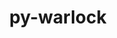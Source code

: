 ---
title: "py-warlock"
layout: cache
categories: [package, develop]
meta: {"compilers": ["gcc@=11.4.0", "gcc@=9.4.0", "oneapi@=2024.2.1"], "num_specs": 20, "num_specs_by_stack": {"e4s": 5, "e4s-neoverse-v2": 6, "e4s-neoverse_v1": 2, "e4s-oneapi": 6, "e4s-power": 1, "root": 20}, "oss": ["ubuntu20.04", "ubuntu22.04"], "platforms": ["linux"], "stacks": ["e4s", "e4s-neoverse-v2", "e4s-neoverse_v1", "e4s-oneapi", "e4s-power", "root"], "targets": ["neoverse_v1", "neoverse_v2", "ppc64le", "x86_64_v3"], "versions": ["1.3.3"]}
spec_details: [{"compiler": "oneapi@=2024.2.1", "hash": "3f4fl2fr4tln7lbqzgaoozw2jh7omskj", "os": "ubuntu22.04", "platform": "linux", "size": "-", "stacks": ["e4s-oneapi", "root"], "target": "x86_64_v3", "variants": ["build_system=python_pip"], "versions": ["1.3.3"]}, {"compiler": "gcc@=11.4.0", "hash": "634cqotemf7jkcuprs346giollstctol", "os": "ubuntu22.04", "platform": "linux", "size": "-", "stacks": ["e4s-neoverse-v2", "root"], "target": "neoverse_v2", "variants": ["build_system=python_pip"], "versions": ["1.3.3"]}, {"compiler": "gcc@=11.4.0", "hash": "7mwbv4oabapbclus4lx7jiboedflx4sg", "os": "ubuntu22.04", "platform": "linux", "size": "-", "stacks": ["e4s-neoverse-v2", "root"], "target": "neoverse_v2", "variants": ["build_system=python_pip"], "versions": ["1.3.3"]}, {"compiler": "oneapi@=2024.2.1", "hash": "ab62tdilabtift3cpfbtupd3hoqa6ne4", "os": "ubuntu22.04", "platform": "linux", "size": "-", "stacks": ["e4s-oneapi", "root"], "target": "x86_64_v3", "variants": ["build_system=python_pip"], "versions": ["1.3.3"]}, {"compiler": "oneapi@=2024.2.1", "hash": "bejujytdb46xin6gij6rwh2mxhcb2plw", "os": "ubuntu22.04", "platform": "linux", "size": "-", "stacks": ["e4s-oneapi", "root"], "target": "x86_64_v3", "variants": ["build_system=python_pip"], "versions": ["1.3.3"]}, {"compiler": "gcc@=11.4.0", "hash": "drb3t5tt7e74mm6mldcltdamfafmqday", "os": "ubuntu22.04", "platform": "linux", "size": "-", "stacks": ["e4s-neoverse_v1", "root"], "target": "neoverse_v1", "variants": ["build_system=python_pip"], "versions": ["1.3.3"]}, {"compiler": "gcc@=11.4.0", "hash": "epatqzkud2wu2k4hfr4enf2kjbpzka3r", "os": "ubuntu22.04", "platform": "linux", "size": "-", "stacks": ["e4s", "root"], "target": "x86_64_v3", "variants": ["build_system=python_pip"], "versions": ["1.3.3"]}, {"compiler": "gcc@=9.4.0", "hash": "fdxerz72ntyjs4vvjxvu6olq4m5sstr6", "os": "ubuntu20.04", "platform": "linux", "size": "-", "stacks": ["e4s-power", "root"], "target": "ppc64le", "variants": ["build_system=python_pip"], "versions": ["1.3.3"]}, {"compiler": "gcc@=11.4.0", "hash": "gc5ndutp3awfm5cbdl7jlfcus66d6ehv", "os": "ubuntu22.04", "platform": "linux", "size": "-", "stacks": ["e4s", "root"], "target": "x86_64_v3", "variants": ["build_system=python_pip"], "versions": ["1.3.3"]}, {"compiler": "oneapi@=2024.2.1", "hash": "ht7sy6f56odgi5tpxiukt4mgrr2dyo56", "os": "ubuntu22.04", "platform": "linux", "size": "-", "stacks": ["e4s-oneapi", "root"], "target": "x86_64_v3", "variants": ["build_system=python_pip"], "versions": ["1.3.3"]}, {"compiler": "gcc@=11.4.0", "hash": "jx5puohj3we7qsqmw55jne7kdmgeaoq2", "os": "ubuntu22.04", "platform": "linux", "size": "-", "stacks": ["e4s", "root"], "target": "x86_64_v3", "variants": ["build_system=python_pip"], "versions": ["1.3.3"]}, {"compiler": "gcc@=11.4.0", "hash": "ltmhqp7rzfgrxorhnwt6lkpoanuvk7e2", "os": "ubuntu22.04", "platform": "linux", "size": "-", "stacks": ["e4s-neoverse-v2", "root"], "target": "neoverse_v2", "variants": ["build_system=python_pip"], "versions": ["1.3.3"]}, {"compiler": "oneapi@=2024.2.1", "hash": "luqtojq3x3xnfefayodmgzzdoz3uuwto", "os": "ubuntu22.04", "platform": "linux", "size": "-", "stacks": ["e4s-oneapi", "root"], "target": "x86_64_v3", "variants": ["build_system=python_pip"], "versions": ["1.3.3"]}, {"compiler": "gcc@=11.4.0", "hash": "tagcnsu5z44orpdsnrrv4i5u5x3knxde", "os": "ubuntu22.04", "platform": "linux", "size": "-", "stacks": ["e4s", "root"], "target": "x86_64_v3", "variants": ["build_system=python_pip"], "versions": ["1.3.3"]}, {"compiler": "gcc@=11.4.0", "hash": "trpeiiambzjthig2w4hox3aejjfljgth", "os": "ubuntu22.04", "platform": "linux", "size": "-", "stacks": ["e4s-neoverse-v2", "root"], "target": "neoverse_v2", "variants": ["build_system=python_pip"], "versions": ["1.3.3"]}, {"compiler": "gcc@=11.4.0", "hash": "v7zsdulpykmjloeqfxqgbbkqyaypdx7m", "os": "ubuntu22.04", "platform": "linux", "size": "-", "stacks": ["e4s-neoverse_v1", "root"], "target": "neoverse_v1", "variants": ["build_system=python_pip"], "versions": ["1.3.3"]}, {"compiler": "oneapi@=2024.2.1", "hash": "vfllej6hqdlqoawaaehtylthwemvvo2m", "os": "ubuntu22.04", "platform": "linux", "size": "-", "stacks": ["e4s-oneapi", "root"], "target": "x86_64_v3", "variants": ["build_system=python_pip"], "versions": ["1.3.3"]}, {"compiler": "gcc@=11.4.0", "hash": "wuphww7t7wwz73vy35t454oyuf6vfhhb", "os": "ubuntu22.04", "platform": "linux", "size": "-", "stacks": ["e4s-neoverse-v2", "root"], "target": "neoverse_v2", "variants": ["build_system=python_pip"], "versions": ["1.3.3"]}, {"compiler": "gcc@=11.4.0", "hash": "xlxmlehau2mrkugthzb5rurf2v2po4bt", "os": "ubuntu22.04", "platform": "linux", "size": "-", "stacks": ["e4s", "root"], "target": "x86_64_v3", "variants": ["build_system=python_pip"], "versions": ["1.3.3"]}, {"compiler": "gcc@=11.4.0", "hash": "zshqr5futzrh2e46a7zy74m2qg6lw3h4", "os": "ubuntu22.04", "platform": "linux", "size": "-", "stacks": ["e4s-neoverse-v2", "root"], "target": "neoverse_v2", "variants": ["build_system=python_pip"], "versions": ["1.3.3"]}]
---